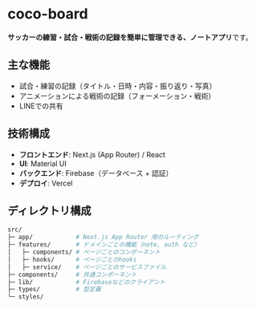 # coco-board

**サッカーの練習・試合・戦術の記録を簡単に管理できる、ノートアプリ**です。  

## 主な機能

- 試合・練習の記録（タイトル・日時・内容・振り返り・写真）
- アニメーションによる戦術の記録（フォーメーション・戦術）
- LINEでの共有

## 技術構成

- **フロントエンド**: Next.js (App Router) / React
- **UI**: Material UI
- **バックエンド**: Firebase（データベース + 認証）
- **デプロイ**: Vercel

## ディレクトリ構成

```bash
src/
├─ app/            # Next.js App Router 用のルーティング
├─ features/       # ドメインごとの機能（note, auth など）
│   ├─ components/ # ページごとのコンポーネント
│   ├─ hooks/      # ページごとのhooks
│   ├─ service/    # ページごとのサービスファイル
├─ components/     # 共通コンポーネント  
├─ lib/            # Firebaseなどのクライアント
├─ types/          # 型定義
└─ styles/